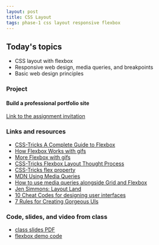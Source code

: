 ```yaml
---
layout: post
title: CSS Layout
tags: phase-1 css layout responsive flexbox
---
```


## Today's topics

- CSS layout with flexbox
- Responsive web design, media queries, and breakpoints
- Basic web design principles

### Project
#### Build a professional portfolio site

[Link to the assignment invitation]()

### Links and resources

- [CSS-Tricks A Complete Guide to Flexbox](https://css-tricks.com/snippets/css/a-guide-to-flexbox/)
- [How Flexbox Works with gifs](https://www.freecodecamp.org/news/an-animated-guide-to-flexbox-d280cf6afc35/#.ny5qtyivp)
- [More Flexbox with gifs](https://www.freecodecamp.org/news/even-more-about-how-flexbox-works-explained-in-big-colorful-animated-gifs-a5a74812b053/#.mmcrvo7pu)
- [CSS-Tricks Flexbox Layout Thought Process](https://css-tricks.com/the-thought-process-behind-a-flexbox-layout/)
- [CSS-Tricks flex property](https://css-tricks.com/almanac/properties/f/flex/)
- [MDN Using Media Queries](https://developer.mozilla.org/en-US/docs/Web/CSS/Media_Queries/Using_media_queries)
- [How to use media queries alongside Grid and Flexbox](https://www.smashingmagazine.com/2018/02/media-queries-responsive-design-2018/)
- [Jen Simmons: Layout Land](https://www.youtube.com/channel/UC7TizprGknbDalbHplROtag)
- [10 Cheat Codes for designing user interfaces](https://medium.com/sketch-app-sources/design-cheatsheet-274384775da9)
- [7 Rules for Creating Gorgeous UIs](https://medium.com/@erikdkennedy/7-rules-for-creating-gorgeous-ui-part-1-559d4e805cda)

### Code, slides, and video from class

- [class slides PDF](https://drive.google.com/file/d/1TgJ9sYA4eGDRH3F4pW66Ky_pSr-GG_pK/view?usp=sharing)
- [flexbox demo code](https://github.com/momentum-team-1/examples/tree/master/css-flexbox)
